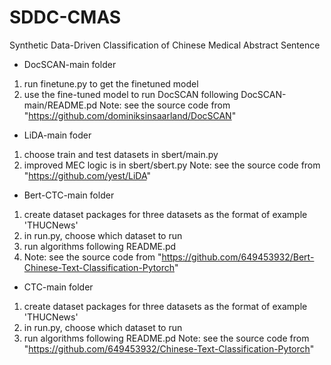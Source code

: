 # SDDC-CMAS
Synthetic Data-Driven Classification of Chinese Medical Abstract Sentence
* DocSCAN-main folder
1. run finetune.py to get the finetuned model
2. use the fine-tuned model to run DocSCAN following DocSCAN-main/README.pd
Note: see the source code from "https://github.com/dominiksinsaarland/DocSCAN"
* LiDA-main foder
1. choose train and test datasets in sbert/main.py
2. improved MEC logic is in sbert/sbert.py
Note: see the source code from "https://github.com/yest/LiDA"
* Bert-CTC-main folder
1. create dataset packages for three datasets as the format of example 'THUCNews' 
2. in run.py, choose which dataset to run
3. run algorithms following README.pd
4. Note: see the source code from "https://github.com/649453932/Bert-Chinese-Text-Classification-Pytorch" 
* CTC-main folder
1. create dataset packages for three datasets as the format of example 'THUCNews' 
2. in run.py, choose which dataset to run
3. run algorithms following README.pd 
Note: see the source code from "https://github.com/649453932/Chinese-Text-Classification-Pytorch"
